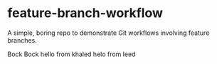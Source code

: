 # feature-branch-workflow

A simple, boring repo to demonstrate Git workflows involving feature branches.

Bock Bock
hello from khaled
helo from leed